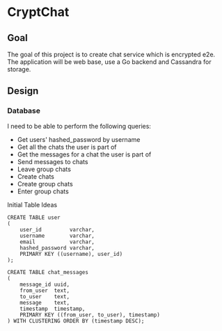 # CryptChat

## Goal

The goal of this project is to create chat service which is encrypted e2e. The application will be web base, use a Go
backend and Cassandra for storage.

## Design

### Database

I need to be able to perform the following queries:

* Get users' hashed_password by username
* Get all the chats the user is part of
* Get the messages for a chat the user is part of
* Send messages to chats
* Leave group chats
* Create chats
* Create group chats
* Enter group chats

Initial Table Ideas

```cassandraql
CREATE TABLE user
(
    user_id         varchar,
    username        varchar,
    email           varchar,
    hashed_password varchar,
    PRIMARY KEY ((username), user_id)
);
```

```cassandraql
CREATE TABLE chat_messages
(
    message_id uuid,
    from_user  text,
    to_user    text,
    message    text,
    timestamp  timestamp,
    PRIMARY KEY ((from_user, to_user), timestamp)
) WITH CLUSTERING ORDER BY (timestamp DESC);
```